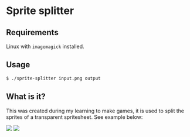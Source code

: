 # Sprite splitter

## Requirements
Linux with `imagemagick` installed.

## Usage

```bash
$ ./sprite-splitter input.png output
```

## What is it?
This was created during my learning to make games, it is used to split the sprites of a transparent spritesheet. See example below:

![](https://imgur.com/EuhoZpi.png)
![](https://imgur.com/F7lj5vg.png)
